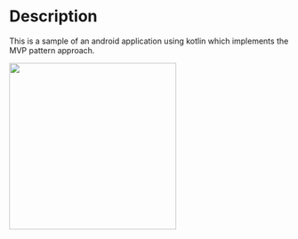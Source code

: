 # Description
This is a sample of an android application using kotlin which implements the MVP pattern approach.

<img src="https://drive.google.com/uc?export=view&id=1DZZnBtFIA0S0PXlluQwIfj_EoqDijYPU" width="300">
